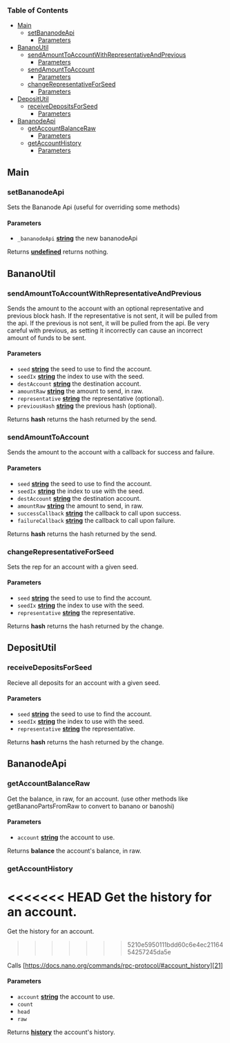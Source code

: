 <!-- Generated by documentation.js. Update this documentation by updating the source code. -->

### Table of Contents

-   [Main][1]
    -   [setBananodeApi][2]
        -   [Parameters][3]
-   [BananoUtil][4]
    -   [sendAmountToAccountWithRepresentativeAndPrevious][5]
        -   [Parameters][6]
    -   [sendAmountToAccount][7]
        -   [Parameters][8]
    -   [changeRepresentativeForSeed][9]
        -   [Parameters][10]
-   [DepositUtil][11]
    -   [receiveDepositsForSeed][12]
        -   [Parameters][13]
-   [BananodeApi][14]
    -   [getAccountBalanceRaw][15]
        -   [Parameters][16]
    -   [getAccountHistory][17]
        -   [Parameters][18]

## Main

### setBananodeApi

Sets the Bananode Api (useful for overriding some methods)

#### Parameters

-   `_bananodeApi` **[string][19]** the new bananodeApi

Returns **[undefined][20]** returns nothing.

## BananoUtil

### sendAmountToAccountWithRepresentativeAndPrevious

Sends the amount to the account with an optional representative and
previous block hash.
If the representative is not sent, it will be pulled from the api.
If the previous is not sent, it will be pulled from the api.
Be very careful with previous, as setting it incorrectly
can cause an incorrect amount of funds to be sent.

#### Parameters

-   `seed` **[string][19]** the seed to use to find the account.
-   `seedIx` **[string][19]** the index to use with the seed.
-   `destAccount` **[string][19]** the destination account.
-   `amountRaw` **[string][19]** the amount to send, in raw.
-   `representative` **[string][19]** the representative (optional).
-   `previousHash` **[string][19]** the previous hash (optional).

Returns **hash** returns the hash returned by the send.

### sendAmountToAccount

Sends the amount to the account with a callback for success and failure.

#### Parameters

-   `seed` **[string][19]** the seed to use to find the account.
-   `seedIx` **[string][19]** the index to use with the seed.
-   `destAccount` **[string][19]** the destination account.
-   `amountRaw` **[string][19]** the amount to send, in raw.
-   `successCallback` **[string][19]** the callback to call upon success.
-   `failureCallback` **[string][19]** the callback to call upon failure.

Returns **hash** returns the hash returned by the send.

### changeRepresentativeForSeed

Sets the rep for an account with a given seed.

#### Parameters

-   `seed` **[string][19]** the seed to use to find the account.
-   `seedIx` **[string][19]** the index to use with the seed.
-   `representative` **[string][19]** the representative.

Returns **hash** returns the hash returned by the change.

## DepositUtil

### receiveDepositsForSeed

Recieve all deposits for an account with a given seed.

#### Parameters

-   `seed` **[string][19]** the seed to use to find the account.
-   `seedIx` **[string][19]** the index to use with the seed.
-   `representative` **[string][19]** the representative.

Returns **hash** returns the hash returned by the change.

## BananodeApi

### getAccountBalanceRaw

Get the balance, in raw, for an account.
(use other methods like getBananoPartsFromRaw to convert to banano or banoshi)

#### Parameters

-   `account` **[string][19]** the account to use.

Returns **balance** the account's balance, in raw.

### getAccountHistory

<<<<<<< HEAD
Get the history for an account.
=======
Get the history for an account.  
>>>>>>> 5210e5950111bdd60c6e4ec2116454257245da5e

Calls [https://docs.nano.org/commands/rpc-protocol/#account_history][21]

#### Parameters

-   `account` **[string][19]** the account to use.
-   `count`  
-   `head`  
-   `raw`  

Returns **[history][22]** the account's history.

[1]: #main

[2]: #setbananodeapi

[3]: #parameters

[4]: #bananoutil

[5]: #sendamounttoaccountwithrepresentativeandprevious

[6]: #parameters-1

[7]: #sendamounttoaccount

[8]: #parameters-2

[9]: #changerepresentativeforseed

[10]: #parameters-3

[11]: #depositutil

[12]: #receivedepositsforseed

[13]: #parameters-4

[14]: #bananodeapi

[15]: #getaccountbalanceraw

[16]: #parameters-5

[17]: #getaccounthistory

[18]: #parameters-6

[19]: https://developer.mozilla.org/docs/Web/JavaScript/Reference/Global_Objects/String

[20]: https://developer.mozilla.org/docs/Web/JavaScript/Reference/Global_Objects/undefined

[21]: https://docs.nano.org/commands/rpc-protocol/#account_history

[22]: https://developer.mozilla.org/docs/Web/Guide/API/DOM/Manipulating_the_browser_history
